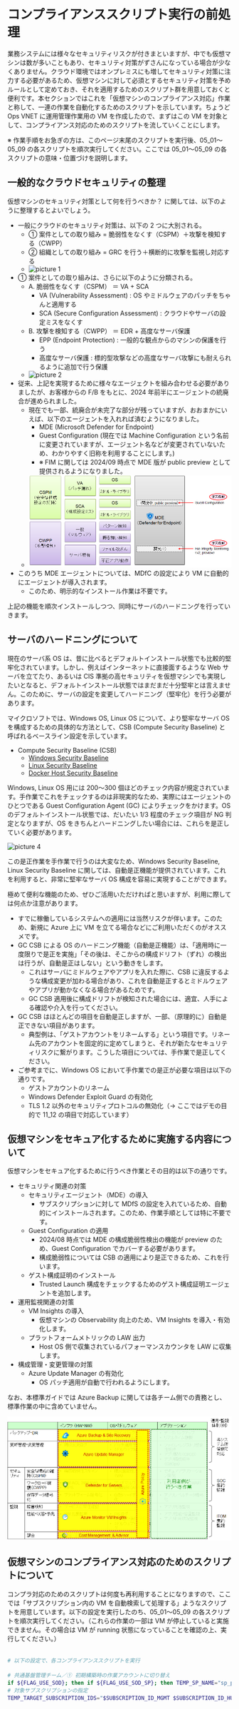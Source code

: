 # コンプライアンススクリプト実行の前処理

業務システムには様々なセキュリティリスクが付きまといますが、中でも仮想マシンは数が多いこともあり、セキュリティ対策がずさんになっている場合が少なくありません。クラウド環境ではオンプレミスにも増してセキュリティ対策に注力する必要があるため、仮想マシンに対して必須とするセキュリティ対策を予めルールとして定めておき、それを適用するためのスクリプト群を用意しておくと便利です。本セクションではこれを「仮想マシンのコンプライアンス対応」作業と称して、一連の作業を自動化するためのスクリプトを示しています。ちょうど Ops VNET に運用管理作業用の VM を作成したので、まずはこの VM を対象として、コンプライアンス対応のためのスクリプトを流していくことにします。

※ 作業手順をお急ぎの方は、このページ末尾のスクリプトを実行後、05_01～05_09 の各スクリプトを順次実行してください。ここでは 05_01～05_09 の各スクリプトの意味・位置づけを説明します。

## 一般的なクラウドセキュリティの整理

仮想マシンのセキュリティ対策として何を行うべきか？ に関しては、以下のように整理するとよいでしょう。

- 一般にクラウドのセキュリティ対策は、以下の 2 つに大別される。
  - ① 案件としての取り組み = 脆弱性をなくす（CSPM）＋攻撃を検知する（CWPP）
  - ② 組織としての取り組み = GRC を行う＋横断的に攻撃を監視し対応する
  - ![picture 1](./images/7f30087927cddb1dd802127865a600005229efea20316d40f5b12a40ed3b63d5.png)  
- ① 案件としての取り組みは、さらに以下のように分類される。
  - A. 脆弱性をなくす（CSPM） ＝ VA + SCA
    - VA (Vulnerability Assessment) : OS やミドルウェアのパッチをちゃんと適用する
    - SCA (Secure Configuration Assessment) : クラウドやサーバの設定ミスをなくす
  - B. 攻撃を検知する（CWPP） ＝ EDR + 高度なサーバ保護
    - EPP (Endpoint Protection) : 一般的な観点からのマシンの保護を行う
    - 高度なサーバ保護 : 標的型攻撃などの高度なサーバ攻撃にも耐えられるように追加で行う保護
  - ![picture 2](./images/3dbc64e704653f8c64a009f2b9687f19e303cdba839038ede06de2e193c41d21.png)  
- 従来、上記を実現するために様々なエージェクトを組み合わせる必要がありましたが、お客様からの F/B をもとに、2024 年前半にエージェントの統廃合が進められました。
  - 現在でも一部、統廃合が未完了な部分が残っていますが、おおまかにいえば、以下のエージェントを入れれば済むようになりました。
    - MDE (Microsoft Defender for Endpoint)
    - Guest Configuration (現在では Machine Configuration という名前に変更されていますが、エージェント名などが変更されていないため、わかりやすく旧称を利用することにします。)
    - ※ FIM に関しては 2024/09 時点で MDE 版が public preview として提供されるようになりました。
  - ![picture 0](./images/bd66c63d902788a4b6b695eefad32cca0c84d232db0ae239c327d1da0ad90eb0.png)  
- このうち MDE エージェントについては、MDfC の設定により VM に自動的にエージェントが導入されます。
  - このため、明示的なインストール作業は不要です。

上記の機能を順次インストールしつつ、同時にサーバのハードニングを行っていきます。

## サーバのハードニングについて

現在のサーバ系 OS は、昔に比べるとデフォルトインストール状態でも比較的堅牢化されています。しかし、例えばインターネットに直接面するような Web サーバを立てたり、あるいは CIS 準拠の高セキュリティを仮想マシンでも実現したいとなると、デフォルトインストール状態ではまだまだ十分堅牢とは言えません。このために、サーバの設定を変更してハードニング（堅牢化）を行う必要があります。

マイクロソフトでは、Windows OS, Linux OS について、より堅牢なサーバ OS を構成するための具体的な方法として、CSB (Compute Security Baseline) と呼ばれるベースライン設定を示しています。

- Compute Security Baseline (CSB)
  - [Windows Security Baseline](https://learn.microsoft.com/ja-jp/azure/governance/policy/samples/guest-configuration-baseline-windows) 
  - [Linux Security Baseline](https://learn.microsoft.com/ja-jp/azure/governance/policy/samples/guest-configuration-baseline-linux)
  - [Docker Host Security Baseline](https://learn.microsoft.com/ja-jp/azure/governance/policy/samples/guest-configuration-baseline-docker)

Windows, Linux OS 用には 200～300 個ほどのチェック内容が規定されています。手作業でこれをチェックするのは非現実的なため、実際にはエージェントのひとつである Guest Configuration Agent (GC) によりチェックをかけます。OS のデフォルトインストール状態では、だいたい 1/3 程度のチェック項目が NG 判定となりますが、OS をきちんとハードニングしたい場合には、これらを是正していく必要があります。

![picture 4](./images/9c5e04d28ff553dced6980786afcc6762aafdc45307512cd0c18db2771fafddc.png)  

この是正作業を手作業で行うのは大変なため、Windows Security Baseline, Linux Security Baseline に関しては、自動是正機能が提供されています。これを利用すると、非常に堅牢なサーバ OS 構成を容易に実現することができます。

極めて便利な機能のため、ぜひご活用いただければと思いますが、利用に際しては何点か注意があります。

- すでに稼働しているシステムへの適用には当然リスクが伴います。このため、新規に Azure 上に VM を立てる場合などにご利用いただくのがオススメです。
- GC CSB による OS のハードニング機能（自動是正機能）は、「適用時に一度限りで是正を実施」「その後は、そこからの構成ドリフト（ずれ）の検出は行うが、自動是正はしない」という動きをします。
  - これはサーバにミドルウェアやアプリを入れた際に、CSB に違反するような構成変更が加わる場合があり、これを自動是正するとミドルウェアやアプリが動かなくなる場合があるためです。
  - GC CSB 適用後に構成ドリフトが検知された場合には、適宜、人手による確認や介入を行ってください。
- GC CSB はほとんどの項目を自動是正しますが、一部、（原理的に）自動是正できない項目があります。
  - 典型例は、「ゲストアカウントをリネームする」という項目です。リネーム先のアカウントを固定的に定めてしまうと、それが新たなセキュリティリスクに繋がります。こうした項目については、手作業で是正してください。
- ご参考までに、Windows OS において手作業での是正が必要な項目は以下の通りです。
  - ゲストアカウントのリネーム
  - Windows Defender Exploit Guard の有効化
  - TLS 1.2 以外のセキュリティプロトコルの無効化（→ ここではデモの目的で 11_12 の項目で対応しています）

## 仮想マシンをセキュア化するために実施する内容について

仮想マシンをセキュア化するために行うべき作業とその目的は以下の通りです。

- セキュリティ関連の対策
  - セキュリティエージェント（MDE）の導入
    - サブスクリプションに対して MDfS の設定を入れているため、自動的にインストールされます。このため、作業手順としては特に不要です。
  - Guest Configuration の適用
    - 2024/08 時点では MDE の構成脆弱性検出の機能が preview のため、Guest Configuration でカバーする必要があります。
    - 構成脆弱性については CSB の適用により是正できるため、これを行います。
  - ゲスト構成証明のインストール
    - Trusted Launch 構成をチェックするためのゲスト構成証明エージェントを追加します。
- 運用監視関連の対策
  - VM Insights の導入
    - 仮想マシンの Observability 向上のため、VM Insights を導入・有効化します。
  - プラットフォームメトリックの LAW 出力
    - Host OS 側で収集されているパフォーマンスカウンタを LAW に収集します。
- 構成管理・変更管理の対策
  - Azure Update Manager の有効化
    - OS パッチ適用が自動で行われるようにします。

なお、本標準ガイドでは Azure Backup に関しては各チーム側での責務とし、標準作業の中に含めていません。

![picture 1](./images/809bb43ebeefdeb99d96fba39dc7809dd43296f948f4b7710e0077e7441f4e40.png)  

## 仮想マシンのコンプライアンス対応のためのスクリプトについて

コンプラ対応のためのスクリプトは何度も再利用することになりますので、ここでは「サブスクリプション内の VM を自動検索して処理する」ようなスクリプトを用意しています。以下の設定を実行したのち、05_01～05_09 の各スクリプトを順次実行してください。（これらの作業の一部は VM が停止していると実施できません。その場合は VM が running 状態になっていることを確認の上、実行してください。）

```bash

# 以下の設定で、各コンプライアンススクリプトを実行

# 共通基盤管理チーム／① 初期構築時の作業アカウントに切り替え
if ${FLAG_USE_SOD}; then if ${FLAG_USE_SOD_SP}; then TEMP_SP_NAME="sp_plat_dev"; az login --service-principal --username ${SP_APP_IDS[${TEMP_SP_NAME}]} --password "${SP_PWDS[${TEMP_SP_NAME}]}" --tenant ${PRIMARY_DOMAIN_NAME} --allow-no-subscriptions; else az account clear; az login -u "user_plat_dev@${PRIMARY_DOMAIN_NAME}" -p "${ADMIN_PASSWORD}"; fi; fi
# 対象サブスクリプションの指定
TEMP_TARGET_SUBSCRIPTION_IDS="$SUBSCRIPTION_ID_MGMT $SUBSCRIPTION_ID_HUB"

```
